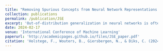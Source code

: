 ```yaml
---
title: "Removing Spurious Concepts from Neural Network Representations via Joint Subspace Estimation"
collection: publications
permalink: /publication/JSE
excerpt: 'Out-of-distribution generalization in neural networks is often hampered by spurious correlations. A common strategy is to mitigate this by removing spurious concepts from the neural network representation of the data. Existing concept-removal methods tend to be overzealous by inadvertently eliminating features associated with the main task of the model, thereby harming model performance. We propose an iterative algorithm that separates spurious from main-task concepts by jointly identifying two low-dimensional orthogonal subspaces in the neural network representation. We evaluate the algorithm on benchmark datasets for computer vision (Waterbirds, CelebA) and natural language processing (MultiNLI), and show that it outperforms existing concept removal methods'
date: 2024-02-17
venue: 'International Conference of Machine Learning'
paperurl: 'http://academicpages.github.io/files/JSE_paper.pdf'
citation: 'Holstege, F., Wouters, B., Giersbergen, N., & Diks, C. (2024). Removing Spurious Concepts from Neural Network Representations via Joint Subspace Estimation. In Proceedings of the 41st International Conference on Machine Learning (pp. 18568–18610). PMLR.'
---
```

